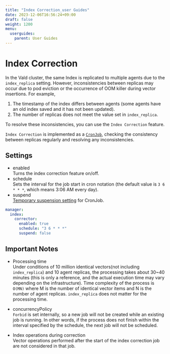 ```yaml
---
title: "Index Correction_user Guides"
date: 2023-12-06T16:56:24+09:00
draft: false
weight: 1200
menu:
  userguides:
    parent: User Guides
---
```


# Index Correction

In the Vald cluster, the same Index is replicated to multiple agents due to the `index_replica` setting. However, inconsistencies between replicas may occur due to pod eviction or the occurrence of OOM killer during vector insertions. For example,

1. The timestamp of the index differs between agents (some agents have an old index saved and it has not been updated).
2. The number of replicas does not meet the value set in `index_replica`.

To resolve these inconsistencies, you can use the `Index Correction` feature.

`Index Correction` is implemented as a [`CronJob`](https://kubernetes.io/docs/concepts/workloads/controllers/cron-jobs/), checking the consistency between replicas regularly and resolving any inconsistencies.

## Settings

- enabled  
  Turns the index correction feature on/off.
- schedule  
  Sets the interval for the job start in cron notation (the default value is `3 6 * * *`, which means 3:06 AM every day).
- suspend  
  [Temporary suspension setting](https://kubernetes.io/docs/concepts/workloads/controllers/cron-jobs/#schedule-suspension) for CronJob.

```yaml
manager:
  index:
    corrector:
      enabled: true
      schedule: "3 6 * * *"
      suspend: false
```

## Important Notes

- Processing time  
  Under conditions of 10 million identical vectors(not including `index_replica`) and 10 agent replicas, the processing takes about 30~40 minutes (this is only a reference, and the actual execution time may vary depending on the infrastructure). Time complexity of the process is `O(MN)` where M is the number of identical vector items and N is the number of agent replicas. `index_replica` does not matter for the processing time.

- concurrencyPolicy  
  `Forbid` is set internally, so a new job will not be created while an existing job is running. In other words, if the process does not finish within the interval specified by the schedule, the next job will not be scheduled.

- Index operations during correction  
  Vector operations performed after the start of the index correction job are not considered in that job.
